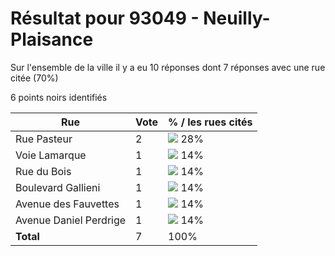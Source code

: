 # Résultat pour 93049 - Neuilly-Plaisance

Sur l'ensemble de la ville il y a eu 10 réponses dont 7 réponses avec une rue citée (70%)

6 points noirs identifiés

| Rue | Vote | % / les rues cités|
|-----|------|-------------------|
| Rue Pasteur | 2 | <img src="../../img/bar_28.gif" />&nbsp;28%|
| Voie Lamarque | 1 | <img src="../../img/bar_14.gif" />&nbsp;14%|
| Rue du Bois | 1 | <img src="../../img/bar_14.gif" />&nbsp;14%|
| Boulevard Gallieni | 1 | <img src="../../img/bar_14.gif" />&nbsp;14%|
| Avenue des Fauvettes | 1 | <img src="../../img/bar_14.gif" />&nbsp;14%|
| Avenue Daniel Perdrige | 1 | <img src="../../img/bar_14.gif" />&nbsp;14%|
| **Total** | 7 | 100%|
